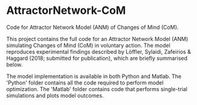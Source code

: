 # AttractorNetwork-CoM
Code for Attractor Network Model (ANM) of Changes of Mind (CoM).

This project contains the full code for an Attractor Network Model (ANM) simulating Changes of Mind (CoM) in voluntary action. The model reproduces experimental findings described by Löffler, Sylaidi, Zafeirios & Haggard (2018; submitted for publication), which are briefly summarised below.

The model implementation is available in both Python and Matlab. 
The 'Python' folder contains all the code required to perform model optimization. 
The 'Matlab' folder contains code that performs single-trial simulations and plots model outcomes.


